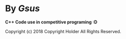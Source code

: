 
# By **_Gsus_**

**C++ Code use in competitive programing :D**

Copyright (c) 2018 Copyright Holder All Rights Reserved.
